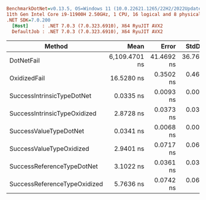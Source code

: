 ``` ini

BenchmarkDotNet=v0.13.5, OS=Windows 11 (10.0.22621.1265/22H2/2022Update/SunValley2)
11th Gen Intel Core i9-11900H 2.50GHz, 1 CPU, 16 logical and 8 physical cores
.NET SDK=7.0.200
  [Host]     : .NET 7.0.3 (7.0.323.6910), X64 RyuJIT AVX2
  DefaultJob : .NET 7.0.3 (7.0.323.6910), X64 RyuJIT AVX2


```
|                       Method |          Mean |      Error |     StdDev |   Gen0 | Allocated |
|----------------------------- |--------------:|-----------:|-----------:|-------:|----------:|
|                   DotNetFail | 6,109.4701 ns | 41.4692 ns | 36.7614 ns | 0.0229 |     344 B |
|                 OxidizedFail |    16.5280 ns |  0.3502 ns |  0.4675 ns | 0.0102 |     128 B |
|   SuccessIntrinsicTypeDotNet |     0.0335 ns |  0.0093 ns |  0.0073 ns |      - |         - |
| SuccessIntrinsicTypeOxidized |     2.8728 ns |  0.0373 ns |  0.0349 ns | 0.0019 |      24 B |
|       SuccessValueTypeDotNet |     0.0341 ns |  0.0068 ns |  0.0061 ns |      - |         - |
|     SuccessValueTypeOxidized |     2.9401 ns |  0.0717 ns |  0.0671 ns | 0.0019 |      24 B |
|   SuccessReferenceTypeDotNet |     3.1022 ns |  0.0361 ns |  0.0337 ns | 0.0019 |      24 B |
| SuccessReferenceTypeOxidized |     5.7636 ns |  0.0742 ns |  0.0619 ns | 0.0038 |      48 B |
